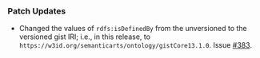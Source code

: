 ### Patch Updates

- Changed the values of `rdfs:isDefinedBy` from the unversioned to the versioned gist IRI; i.e., in this release, to `https://w3id.org/semanticarts/ontology/gistCore13.1.0`. Issue [#383](https://github.com/semanticarts/gist/issues/383).
